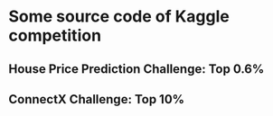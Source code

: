 # Some source code of Kaggle competition

## House Price Prediction Challenge: Top 0.6%

## ConnectX Challenge: Top 10%
